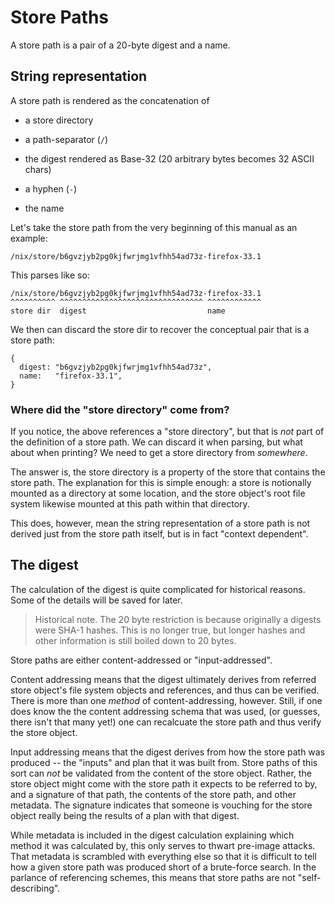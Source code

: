 # Store Paths

A store path is a pair of a 20-byte digest and a name.

## String representation

A store path is rendered as the concatenation of

  - a store directory

  - a path-separator (`/`)

  - the digest rendered as Base-32 (20 arbitrary bytes becomes 32 ASCII chars)

  - a hyphen (`-`)

  - the name

Let's take the store path from the very beginning of this manual as an example:

    /nix/store/b6gvzjyb2pg0kjfwrjmg1vfhh54ad73z-firefox-33.1

This parses like so:

    /nix/store/b6gvzjyb2pg0kjfwrjmg1vfhh54ad73z-firefox-33.1
    ^^^^^^^^^^ ^^^^^^^^^^^^^^^^^^^^^^^^^^^^^^^^ ^^^^^^^^^^^^
    store dir  digest                           name

We then can discard the store dir to recover the conceptual pair that is a store path:

    {
      digest: "b6gvzjyb2pg0kjfwrjmg1vfhh54ad73z",
      name:   "firefox-33.1",
    }

### Where did the "store directory" come from?

If you notice, the above references a "store directory", but that is *not* part of the definition of a store path.
We can discard it when parsing, but what about when printing?
We need to get a store directory from *somewhere*.

The answer is, the store directory is a property of the store that contains the store path.
The explanation for this is simple enough: a store is notionally mounted as a directory at some location, and the store object's root file system likewise mounted at this path within that directory.

This does, however, mean the string representation of a store path is not derived just from the store path itself, but is in fact "context dependent".

## The digest

The calculation of the digest is quite complicated for historical reasons.
Some of the details will be saved for later.

> Historical note. The 20 byte restriction is because originally a digests were SHA-1 hashes.
> This is no longer true, but longer hashes and other information is still boiled down to 20 bytes.

Store paths are either content-addressed or "input-addressed".

Content addressing means that the digest ultimately derives from referred store object's file system objects and references, and thus can be verified.
There is more than one *method* of content-addressing, however.
Still, if one does know the the content addressing schema that was used,
(or guesses, there isn't that many yet!)
one can recalcuate the store path and thus verify the store object.

Input addressing means that the digest derives from how the store path was produced -- the "inputs" and plan that it was built from.
Store paths of this sort can *not* be validated from the content of the store object.
Rather, the store object might come with the store path it expects to be referred to by, and a signature of that path, the contents of the store path, and other metadata.
The signature indicates that someone is vouching for the store object really being the results of a plan with that digest.

While metadata is included in the digest calculation explaining which method it was calculated by, this only serves to thwart pre-image attacks.
That metadata is scrambled with everything else so that it is difficult to tell how a given store path was produced short of a brute-force search.
In the parlance of referencing schemes, this means that store paths are not "self-describing".
